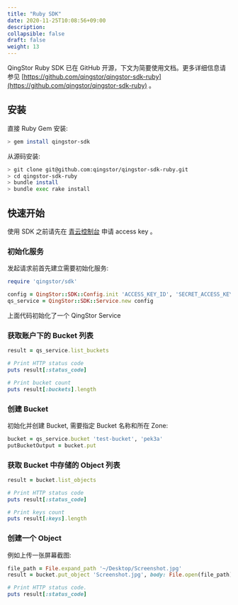 ```yaml
---
title: "Ruby SDK"
date: 2020-11-25T10:08:56+09:00
description:
collapsible: false
draft: false
weight: 13
---
```



QingStor Ruby SDK 已在 GitHub 开源，下文为简要使用文档。更多详细信息请参见 [https://github.com/qingstor/qingstor-sdk-ruby](https://github.com/qingstor/qingstor-sdk-ruby) 。

## 安装

直接 Ruby Gem 安装:

```bash
> gem install qingstor-sdk
```

从源码安装:

```bash
> git clone git@github.com:qingstor/qingstor-sdk-ruby.git
> cd qingstor-sdk-ruby
> bundle install
> bundle exec rake install
```

## 快速开始

使用 SDK 之前请先在 [青云控制台](https://console.qingcloud.com/access_keys/) 申请 access key 。

### 初始化服务

发起请求前首先建立需要初始化服务:

```ruby
require 'qingstor/sdk'

config = QingStor::SDK::Config.init 'ACCESS_KEY_ID', 'SECRET_ACCESS_KEY'
qs_service = QingStor::SDK::Service.new config
```

上面代码初始化了一个 QingStor Service

### 获取账户下的 Bucket 列表

```ruby
result = qs_service.list_buckets

# Print HTTP status code
puts result[:status_code]

# Print bucket count
puts result[:buckets].length
```

### 创建 Bucket

初始化并创建 Bucket, 需要指定 Bucket 名称和所在 Zone:

```ruby
bucket = qs_service.bucket 'test-bucket', 'pek3a'
putBucketOutput = bucket.put
```

### 获取 Bucket 中存储的 Object 列表

```ruby
result = bucket.list_objects

# Print HTTP status code
puts result[:status_code]

# Print keys count
puts result[:keys].length
```

### 创建一个 Object

例如上传一张屏幕截图:

```ruby
file_path = File.expand_path '~/Desktop/Screenshot.jpg'
result = bucket.put_object 'Screenshot.jpg', body: File.open(file_path)

# Print HTTP status code.
puts result[:status_code]
```
